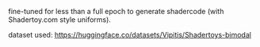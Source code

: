 fine-tuned for less than a full epoch to generate shadercode (with Shadertoy.com style uniforms).

dataset used: https://huggingface.co/datasets/Vipitis/Shadertoys-bimodal